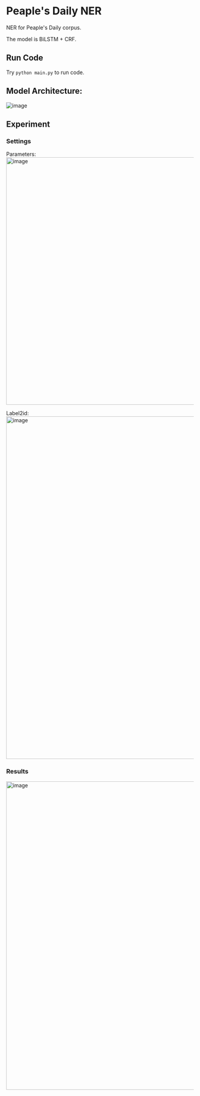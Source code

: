 # Peaple's Daily NER
NER for Peaple's Daily corpus. 

The model is BiLSTM + CRF. 
## Run Code
Try `python main.py` to run code.

## Model Architecture:
![image](https://user-images.githubusercontent.com/37136730/156741005-fc2a69db-087a-4632-9b5a-152cd1777530.png)

## Experiment 
### Settings
Parameters:
<img width="663" alt="image" src="https://user-images.githubusercontent.com/37136730/156741232-5895b8ec-2bae-42ef-b29f-7c7a6fed942c.png">

Label2id:
<img width="918" alt="image" src="https://user-images.githubusercontent.com/37136730/156741418-f4df39ea-888c-4519-972f-538e21de13d0.png">

### Results
<img width="826" alt="image" src="https://user-images.githubusercontent.com/37136730/156741532-4af49cba-0d77-412f-9c45-443bcd9d5482.png">



